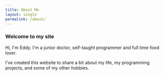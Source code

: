 ```yaml
---
title: About Me
layout: single
permalink: /about/
---
```

### Welcome to my site

Hi, I'm Eddy. I'm a junior doctor, self-taught programmer and full time food lover.

I've created this website to share a bit about my life, my programming projects, and some of my other hobbies.